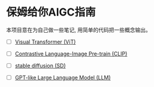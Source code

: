 # 保姆给你AIGC指南

本项目意在为自己做一些笔记, 用简单的代码把一些概念输出。


- [ ] [Visual Transformer (ViT)]()
- [ ] [Contrastive Language-Image Pre-train (CLIP)]()
- [ ] [stable diffusion (SD)]()
- [ ] [GPT-like Large Language Model (LLM)](./llm)

